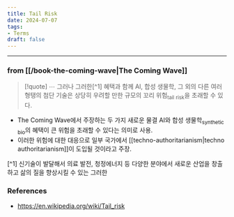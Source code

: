 ```yaml
---
title: Tail Risk
date: 2024-07-07
tags:
- Terms
draft: false
---
```





---
### from [[/book-the-coming-wave|The Coming Wave]]
> [!quote] $\cdots$ 그러나 그러한[^1] 혜택과 함께 AI, 합성 생물학, 그 외의 다른 여러 형탱의 첨단 기술은 상당히 우려할 만한 규모의 꼬리 위험<sub>tail risk</sub>을 초래할 수 있다.
- The Coming Wave에서 주장하는 두 가지 새로운 물결 AI와 합성 생물학<sub>synthetic bio</sub>의 혜택이 큰 위험을 초래할 수 있다는 의미로 사용.
- 이러한 위험에 대한 대응으로 일부 국가에서 [[techno-authoritarianism|techno authoritarianism]]이 도입될 것이라고 주장.


[^1] 신기술이 발달해서 의료 발전, 청정에너지 등 다양한 분야에서 새로운 산업을 창출하고 삶의 질을 향상시킬 수 있는 그러한



### References
- https://en.wikipedia.org/wiki/Tail_risk
